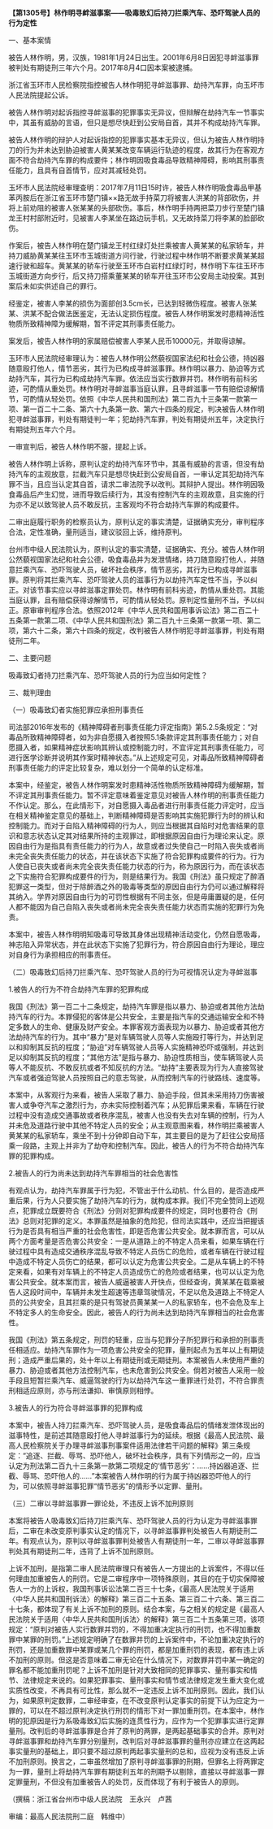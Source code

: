 **【第1305号】林作明寻衅滋事案——吸毒致幻后持刀拦乘汽车、恐吓驾驶人员的行为定性**

一、基本案情

被告人林作明，男，汉族，1981年1月24日出生。2001年6月8日因犯寻衅滋事罪被判处有期徒刑三年六个月。2017年8月4口因本案被逮捕。

浙江省玉环市人民检察院指控被告人林作明犯寻衅滋事罪、劫持汽车罪，向玉坏市人民法院提起公诉。

被告人林作明对起诉指控寻衅滋事的犯罪事实无异议，但辩解在劫持汽车一节事实中，其虽有威胁的言语，但只是想尽快赶到公安局自首，其并不构成劫持汽车罪。

被告人林作明的辩护人对起诉指控的犯罪事实基本无异议，但认为被告人林作明持刀的行为并未达到胁迫被害人黄某某改变车辆运行轨迹的程度，故其行为在客观方面不符合劫持汽车罪的构成要件；林作明因吸食毒品导致精神障碍，影响其刑事责任能力，且具有自首情节，应对其减轻处罚。

玉坏市人民法院经审理查明：2017年7月11日15时许，被告人林作明吸食毒品甲基苯丙胺后在浙江省玉环市楚门镇××路无故手持菜刀将被害人洪某的背部砍伤，并将上前劝阻的被害人张某某的头部砍伤。事后，林作明手持两把菜刀步行至楚门镇龙王村村部附近时，见被害人李某坐在路边玩手机，又无故持菜刀将李某的脸部砍伤。

作案后，被告人林作明在楚门镇龙王村红绿灯处拦乘被害人黄某某的私家轿车，并持刀威胁黄某某往玉环市玉城街道方问行驶，行驶过程中林作明不断要求黄某某超速行驶和超车。黄某某的轿车行驶至玉环市白岩村红绿灯时，林作明下车往玉环市玉城街道方向步行，后又持刀搭乘董某某的轿车开往玉环市公安局主动投案。其到案后未如实供述自己的罪行。

经鉴定，被害人李某的损伤为面部创3.5cm长，已达到轻微伤程度。被害人张某某、洪某不配合做法医鉴定，无法认定损伤程度。被告人林作明案发时患精神活性物质所致精神障为缓解期，暂不评定其刑事责任能力。

案发后，被告人林作明的家属赔偿被害人李某人民币10000元，并取得谅解。

玉环市人民法院经审理认为：被告人林作明公然藐视国家法纪和社会公德，持凶器随意殴打他人，情节恶劣，其行为已构成寻衅滋事罪。林作明以暴力、胁迫等方式劫持汽车，其行为已构成劫持汽车罪。依法应当实行数罪并罚。林作明有前科劣迹，可酌情从重处罚。林作明对寻衅滋事当庭认罪，且寻衅滋事一节有赔偿谅解情节，可酌情从轻处罚。依照《中华人民共和国刑法》第二百九十三条第一款第一项、第一百二十二条、第六十九条第一款、第六十四条的规定，判决被告人林作明犯寻衅滋事罪，判处有期徒判一年；犯劫持汽车罪，判处有期徒州五年，决定执行有期徒刑五年六个月。

一审宣判后，被告人林作明不服，提起上诉。

被告人林作明上诉称，原判认定的劫持汽车环节中，其虽有威胁的言语，但没有劫持汽车的主观放意，拦截汽车只是想尽快赶到公安局自首，一审认定其犯劫持汽车罪不当，且应当认定其自首，请求二审法院予以改判。其辩护人提出。林作明因吸食毒品后产生幻觉，进而导致后续行为，其没有控制汽车的主观故意，且实施的行为亦不足以致驾驶人员不敢反抗，主客观均不符合劫持汽车罪的构成要件。

二审出庭履行职务的检察员认为，原判认定的事实清楚，证据确实充分，审判程序合法，定性准确，量刑适当，建议驳回上诉，维持原判。

台州市中级人民法院认为，原判认定的事实清楚，证据确实、充分。被告人林作明公然藐视国家法纪和社会公德，吸食毒品并为发泄情绪，持刀随意殴打他人，并随意拦乘汽车、恐吓驾驶人员，破坏社会秩序，情节恶劣，其行为已构成寻衅滋事罪。原判将其拦乘汽车、恐吓驾驶人员的滋事行为以劫持汽车定性不当，予以纠正。对该节事实应以寻衅滋事定罪处罚。林作明有前科劣迹，酌情从重处罚。其能当庭认罪，且有赔偿获得谅解情节，可酌情从轻处罚。原判定性量刑不当，予以纠正。原审审判程序合法。依照2012年《中华人民共和国用事诉讼法》第二百二十五条第一款第二项、《中华人民共和国刑法》第二百九十三条第一款第一项、第二项，第六十二条，第六十四条的规定，改判被告人林作明犯寻衅滋事罪，判处有期徒刑二年。

二、主要问题

吸毒致幻者持刀拦乘汽车、恐吓驾驶人员的行为应当如何定性？

三、裁判理由

（一）吸毒致幻者实施犯罪应承担刑事责任

司法部2016年发布的《精神障碍者刑事责任能力评定指南》第5.2.5条规定：“对毒品所致精神障碍者，如为非自愿摄入者按照5.1条款评定其刑事责任能力；对自愿摄入者，如果精神症状影响其辨认或控制能力时，不宜评定其刑事责任能力，可进行医学诊断并说明其作案时精神状态。”从上述规定可见，对毒品所致精神障碍者刑事责任能力的评定比较复杂，难以划分一个简单的认定标准。

本案中，经鉴定，被告人林作明案发时患精神活性物质所致精神障碍为缓解期，暂不评定其刑事责任能力。暂不评定意味着鉴定意见对被告人林作明的刑事责任能力不作认定。那么，在此情形下，对自愿摄入毒品者进行刑事责任能力评定时，应当在相关精神鉴定意见的基础上，判断精神障碍是否影响其实施犯罪行为时的辨认和控制能力。而对于自陷入精神障碍的行为人，则应当根据其自陷时对危害结果的意识和意志状态认定其对结果所持的主观罪过，即根据原因自由行为理论来认定。原因自由行为是指具有责任能力的行为人，故意或者过失使自己一时陷入丧失或者尚未完全丧失责任能力的状态，并在该状态下实施了符合犯罪构成要件的行为。行为人使自已丧失或者尚未完全丧失责任能力状态的行为，称为原因行为，而在该状态之下实施符合犯罪构成要件的行为，则是结果行为。我国《刑法》虽只规定了醉酒犯罪这一类型，但对于除醉酒之外的吸毒等类型的原因自由行为仍可以通过解释将其纳入。学界对原因自由行为的可罚性根据有不同主张，但是毋庸置疑的是，任何人都不能因为自己自陷入丧失或者尚未完全丧失责任能力状态而实施的犯罪行为免责。

本案中，被告人林作明明知吸毒可导致其身体出现精神活动变化，仍然自愿吸毒，神志陷入异常状态，并在此状态下实施了犯罪行为，符合原因自由行为理论，理应对自身行为承担相应的刑事责任。

（二）吸毒致幻后持刀拦乘汽车、恐吓驾驶人员的行为可视情况认定为寻衅滋事

1.被告人的行为不符合劫持汽车罪的犯罪构成

我国《刑法》第一百二十二条规定，劫持汽车罪是指以暴力、胁迫或者其他方法劫持汽车的行为。本罪侵犯的客体是公共安全，主要是指汽车的交通运输安全和不特定多数人的生命、健康及财产安全。本罪客观方面表现为以暴力、胁迫或者其他方法劫持汽车的行为。其中“暴力”是对车辆驾驶人员等人实施殴打等行为，并达到足以和抑制其反抗的程度；“胁迫”对车辆驾驶人员等人实施精神恐吓或强制，并达到足以抑制其反抗的程度；“其他方法”是指与暴力、胁迫性质相当，使车辆驾驶人员等人不能反抗、不敢反抗或者不知反抗的方法。“劫持”主要表现为行为人直接驾驶汽车或者强迫驾驶人员按照自己的意志驾驶，从而控制汽车的行驶路线、速度等。

本案中，从客观行为来看，被告人采取了暴力、胁迫手段，但其未采用持刀伤害被害人或争夺汽车之激烈行为，亦未实际控制着汽车；从犯罪后果来看，车辆在行驶过程中没有造成交通事故或者秩序混乱，被害人也没有失去对车辆的控制，行为人并未危及道路行驶中其他不特定人员的安全；从主观意图来看，林作明拦乘被害人黄某某的私家轿车，乘坐不到十分钟即自动下车，其主要目的是为了赶往公安局搭乘一段路，主观上并非为了劫夺和控制汽车。因此，被告人的行为不符合劫持汽车罪的犯罪构成。

2.被告人的行为尚未达到劫持汽车罪相当的社会危害性

有观点认为，劫持汽车罪属于行为犯，不管出于什么动机、什么目的，是否造成严重后果，行为人只要实施了劫持汽车的行为，就构成本罪。我们不完全赞同上述观点，犯罪成立既要符合《刑法》分则对犯罪构成要件的规定，同时也要符合《刑法》总则对犯罪的定义。本罪虽然是抽象的危险犯，但司法实践中，还应当把握该行为是否具有相当严重的社会危害性，即是否危害公共安全。就本罪而言，可以从两个方面考量是否危害公共安全：一是从道路上的不特定人员来看，如果车辆在行驶过程中具有造成交通秩序混乱导致不特定人员伤亡的危险，或者车辆在行驶过程中造成不特定人员伤亡的结果，都可以认定为危害公共安全。二是从车辆上的不特定来看，如果有对车辆上的不特定人员造成伤亡的危险或者结果，也可以认定为危害公共安全。就本案而言，被告人威逼被害人开快点，但经查询，黄某某在载乘被告人这段时间中，车辆并未发生超速等违章驾驶情况，不足以危及道路上不特定人员的公共安全，且其拦乘的是只有驾驶员黄某某一人的私家轿车，也不会危及车上不特定多人的生命安全。因此，被告人的行为尚未达到劫持汽车罪相当的社会危害性。

我国《刑法》第五条规定，刑罚的轻重，应当与犯罪分子所犯罪行和承担的刑事责任相适应。劫持汽车罪作为一项危害公共安全的犯罪，量刑起点为五年以上有期徒刑；造成严重后果的，处十年以上有期徒刑或无期徒刑。本案被告人未使用严重的暴力、胁迫或者其他方法控制汽车，也未危害到公共安全。倘若对被告人采用一般手段且短暂拦乘汽车、威逼驾驶的行为以劫持汽车这一重罪进行处罚，不符合罪责刑相适应原则，亦与刑法谦抑、审慎原则相悖。

3.被告人的行为符合寻衅滋事罪的犯罪构成

本案中，被告人持刀拦乘汽车、恐吓驾驶人员，是吸食毒品后的情绪发泄体现出的滋事特性，是前述其随意殴打他人寻衅滋事行为的延续。根据《最高人民法院、最高人民检察院关于办理寻衅滋事刑事案件适用法律若干问题的解释》第三条规定：“追逐、拦截、辱骂、恐吓他人，破坏社会秩序，具有下列情形之一的，应当认定为刑法第二百九十三条第一款第二项规定的‘情节恶劣’：……持凶器追逐、拦截、辱骂、恐吓他人的……”本案被告人林作明的行为属于持凶器恐吓他人的行为，可以依照寻衅滋事犯罪“情节恶劣”的情形予以定罪、量刑。

（三）二审以寻衅滋事罪一罪论处，不违反上诉不加刑原则

本案将被告人吸毒致幻后持刀拦乘汽车、恐吓驾驶人员的行为认定为寻衅滋事罪后，二审在未改变原判事实认定的情况下，以寻衅滋事罪判处被告人有期徒刑二年。有观点认为，原判以寻衅滋事罪判处被告人有期徒刑一年，二审以寻衅滋事罪判处其有期徒刑二年，违背了上诉不加刑原则。

上诉不加刑，是指第二审人民法院审理只有被告人一方提出的上诉案件，不得以任何理由加重被告人的刑罚。它是二审程序中一项特殊原则，其目的在于切实保障被告人一方的上诉权，我国刑事诉讼法第二百三十七条，《最高人民法院关于适用〈中华人民共和国刑诉法〉的解释》第三百二十五条、第三百二十六条、第三百二十七条，都体现了有关上诉不加刑的原则。结合本案，与之相关的规定是《最高人民法院关于适用〈中华人民共和国刑诉法〉的解释》第三百二十五条第三项，该项规定：“原判对被告人实行数罪并罚的，不得加重决定执行的刑罚，也不得加重数罪中某罪的刑罚。”上述规定明确了在数罪并罚的上诉案件中，不论加重决定执行的刑罚，还是加重数罪中某罪或某几个罪的刑罚，都是加重刑罚的表现，都有违上诉不加刑的原则。但这是否意味着二审无论在什么情况下，对数罪并罚中某一确定的罪名都不能加重刑罚呢？上诉不加刑是针对大致相同的犯罪事实、量刑事实和情节、法律规定来说的。如果犯罪事实、量刑事实和情节或法律规定发生重大变化或实质性改变，不再具有可比性，那么就不一定违反上诉不加刑原则。因此，我们认为，如果原判定数罪，二审经审查，在不改变原判认定事实的前提下认为应定为一罪的，可以在不超过原判决定执行刑罚的情形下对一罪加重刑罚。在本案中，林作明的犯原因是行为系吸毒致幻后实施的连贯性行为，应作为一个犯罪事实进行定罪量刑。改判后的寻衅滋事罪是合并了原判的两罪，是两起基础事实的合并。原判对寻衅滋事罪和劫持汽车罪分别量刑，改判后对寻衅滋事罪的量刑亦应建立在这两起事实量刑的基础上，即只要不超过原判两起事实量刑的总和，应视为没有违反上诉不加刑原则。换言之，二审虽然增加了原判寻衅滋事罪的刑期，但罪名上将两罪定为一罪，量刑上将劫持汽车罪有期徒利五年的刑期予以剔除，直接以寻衅滋事一罪定罪量刑，不但没有加重被告人的处罚，反而体现了有利于被告人的原则。

（撰稿：浙江省台州市中级人民法院　王永兴　卢茜

审编：最高人民法院刑二庭　韩维中）